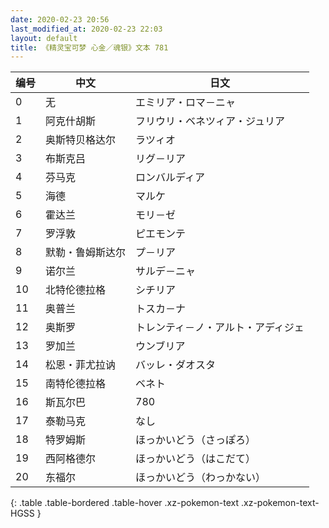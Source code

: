 ```yaml
---
date: 2020-02-23 20:56
last_modified_at: 2020-02-23 22:03
layout: default
title: 《精灵宝可梦 心金／魂银》文本 781
---
```

| 编号 | 中文 | 日文 |
| ---- | ---- | ---- |
| 0 | 无 | エミリア・ロマ－ニャ |
| 1 | 阿克什胡斯 | フリウリ・ベネツィア・ジュリア |
| 2 | 奥斯特贝格达尔 | ラツィオ |
| 3 | 布斯克吕 | リグ－リア |
| 4 | 芬马克 | ロンバルディア |
| 5 | 海德 | マルケ |
| 6 | 霍达兰 | モリ－ゼ |
| 7 | 罗浮敦 | ピエモンテ |
| 8 | 默勒・鲁姆斯达尔 | プ－リア |
| 9 | 诺尔兰 | サルデ－ニャ |
| 10 | 北特伦德拉格 | シチリア |
| 11 | 奥普兰 | トスカ－ナ |
| 12 | 奥斯罗 | トレンティ－ノ・アルト・アディジェ |
| 13 | 罗加兰 | ウンブリア |
| 14 | 松恩・菲尤拉讷 | バッレ・ダオスタ |
| 15 | 南特伦德拉格 | ベネト |
| 16 | 斯瓦尔巴 | 780 |
| 17 | 泰勒马克 | なし |
| 18 | 特罗姆斯 | ほっかいどう（さっぽろ） |
| 19 | 西阿格德尔 | ほっかいどう（はこだて） |
| 20 | 东福尔 | ほっかいどう（わっかない） |
{: .table .table-bordered .table-hover .xz-pokemon-text .xz-pokemon-text-HGSS }